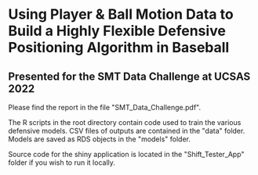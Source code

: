 # Using Player & Ball Motion Data to Build a Highly Flexible Defensive Positioning Algorithm in Baseball
## Presented for the SMT Data Challenge at UCSAS 2022

Please find the report in the file "SMT_Data_Challenge.pdf".

The R scripts in the root directory contain code used to train the various defensive models. CSV files of outputs are contained in the "data" folder. Models are saved as RDS objects in the "models" folder.

Source code for the shiny application is located in the "Shift_Tester_App" folder if you wish to run it locally.
